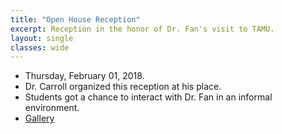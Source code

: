 ```yaml
---
title: "Open House Reception"
excerpt: Reception in the honor of Dr. Fan's visit to TAMU.
layout: single
classes: wide
---
```


- Thursday, February 01, 2018.
- Dr. Carroll organized this reception at his place.
- Students got a chance to interact with Dr. Fan in an informal environment.
- [Gallery](/WelcomeBBQ/2018-02-01-gallery/)

